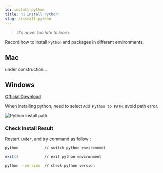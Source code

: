 ```yaml
---
id: install-python
title: '📜 Install Python'
slug: /install-python
---
```


> _It's never too late to learn._

Record how to install `Python` and packages in different environments.

## Mac

under construction...

## Windows

[Official Download](https://www.python.org/downloads/)

When installing python, need to select `Add Python to PATH`, avoid path error.

![Python install path](https://i.imgur.com/YOXgslQ.png)

### Check Install Result

Restart `Cmder`, and try command as follow :

```bash
python            // switch python environment

exit()            // exit python environment

python --version  // check python version
```
